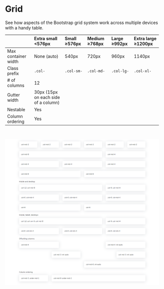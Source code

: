 # Grid

See how aspects of the Bootstrap grid system work across multiple devices with a handy table.

|  | Extra small &lt;576px | Small ≥576px | Medium ≥768px | Large ≥992px | Extra large ≥1200px |
| :--- | :--- | :--- | :--- | :--- | :--- |
| Max container width | None \(auto\) | 540px | 720px | 960px | 1140px |
| Class prefix | `.col-` | `.col-sm-` | `.col-md-` | `.col-lg-` | `.col-xl-` |
| \# of columns | 12 |  |  |  |  |
| Gutter width | 30px \(15px on each side of a column\) |  |  |  |  |
| Nestable | Yes |  |  |  |  |
| Column ordering | Yes |  |  |  |  |

[  
](http://ryukhub/element-grid.html#)

![](../.gitbook/assets/grid.png)

